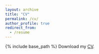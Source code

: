 ```yaml
---
layout: archive
title: "CV"
permalink: /cv/
author_profile: true
redirect_from:
  - /resume
---
```


<!-- Google tag (gtag.js) -->
<script async src="https://www.googletagmanager.com/gtag/js?id=G-7DSN63Y1JH"></script>
<script>
  window.dataLayer = window.dataLayer || [];
  function gtag(){dataLayer.push(arguments);}
  gtag('js', new Date());

  gtag('config', 'G-7DSN63Y1JH');
</script>

{% include base_path %}
Download my <a href="https://www.dropbox.com/scl/fi/aacj7vul2bxaeq7ivy2jr/bogdan-popescu-cv-2023_08_07.pdf?rlkey=pcvzmn9mvhgvwkaukkas5z90x&dl=0" target="_blank">CV</a>.
